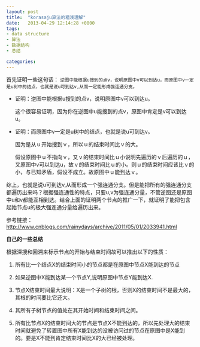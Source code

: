 ```yaml
---
layout: post
title:  "korasaju算法的粗浅理解"
date:   2013-04-29 12:14:28 +0800
tags:
- data structure
- 算法
- 数据结构
- 总结

categories: 
---
```


首先证明一些这句话： `逆图中能根据u搜到的点v，说明原图中v可以到达u，而原图中v一定是u树中的结点，也就是说u可到达v,从而一定能形成强连通分支。`

- 证明：逆图中能根据u搜到的点v，说明原图中v可以到达u。

	这个很容易证明，因为你在逆图中u能搜到的点v，原图中肯定是v可以到达u。

- 证明：而原图中v一定是u树中的结点，也就是说u可到达v。

  因为是从ｕ开始搜到ｖ，所以ｕ的结束时间比ｖ的大。

  假设原图中ｕ不指向ｖ，又ｖ的结束时间比ｕ小说明先遍历的ｖ后遍历的ｕ，又原图中v可以到达u，故ｖ的结束时间比ｕ的小。则ｕ的结束时间应该比ｖ的小，与已知矛盾，假设不成立。故原图中ｕ能到达ｖ。

 
综上，也就是说u可到达v,从而形成一个强连通分支。但是能把所有的强连通分支都遍历出来吗？根据强连通性的特点，只要u,v为强连通分量，不管逆图还是原图中u和v都能互相到达。结合上面的证明两个节点的推广一下，就证明了能把包含起始节点u的极大强连通分量给遍历出来。


参考链接：http://www.cnblogs.com/rainydays/archive/2011/05/01/2033941.html


**自己的一些总结**


根据深搜和回溯来标示节点的开始与结束时间故可以推出以下的性质：


1. 所有比一个结点X的结束时间小的节点都是在原图中节点X能到达的节点


2. 如果逆图中X能到达某一个节点Y,说明原图中节点Y能到达X.


3. 节点X结束时间最大说明：X是一个子树的根，否则X的结束时间不是最大的，其根的时间要比它还大。


4. 其所有子树节点的值处在其开始时间和结束时间之间。


5. 所有比节点X的结束时间大的节点是节点X不能到达的，所以先处理大的结束时间就避免了转置图中所有X能到达的没被访问过的节点在原图中是X能到的。要是X不能到肯定结束时间比X的大已经被处理。
